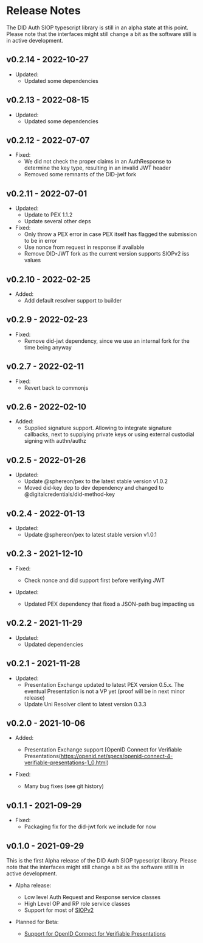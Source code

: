 # Release Notes
The DID Auth SIOP typescript library is still in an alpha state at this point. Please note that the interfaces might still change a bit as the software still is in active development.

## v0.2.14 - 2022-10-27

- Updated:
  - Updated some dependencies

## v0.2.13 - 2022-08-15

- Updated:
  - Updated some dependencies


## v0.2.12 - 2022-07-07

- Fixed:
  - We did not check the proper claims in an AuthResponse to determine the key type, resulting in an invalid JWT header
  - Removed some remnants of the DID-jwt fork


## v0.2.11 - 2022-07-01

- Updated:
  - Update to PEX 1.1.2
  - Update several other deps
- Fixed:
  - Only throw a PEX error in case PEX itself has flagged the submission to be in error
  - Use nonce from request in response if available
  - Remove DID-JWT fork as the current version supports SIOPv2 iss values


## v0.2.10 - 2022-02-25

- Added:
  - Add default resolver support to builder


## v0.2.9 - 2022-02-23

- Fixed:
  - Remove did-jwt dependency, since we use an internal fork for the time being anyway

## v0.2.7 - 2022-02-11

- Fixed:
  - Revert back to commonjs


## v0.2.6 - 2022-02-10

- Added:
  - Supplied signature support. Allowing to integrate signature callbacks, next to supplying private keys or using external custodial signing with authn/authz


## v0.2.5 - 2022-01-26

- Updated:
  - Update @sphereon/pex to the latest stable version v1.0.2
  - Moved did-key dep to dev dependency and changed to @digitalcredentials/did-method-key


## v0.2.4 - 2022-01-13

- Updated:
  - Update @sphereon/pex to latest stable version v1.0.1

## v0.2.3 - 2021-12-10

- Fixed:
  - Check nonce and did support first before verifying JWT

- Updated:
  * Updated PEX dependency that fixed a JSON-path bug impacting us


## v0.2.2 - 2021-11-29

- Updated:
  * Updated dependencies

## v0.2.1 - 2021-11-28

- Updated:
  * Presentation Exchange updated to latest PEX version 0.5.x. The eventual Presentation is not a VP yet (proof will be in next minor release)
  * Update Uni Resolver client to latest version 0.3.3

## v0.2.0 - 2021-10-06

- Added:
  * Presentation Exchange support [OpenID Connect for Verifiable Presentations(https://openid.net/specs/openid-connect-4-verifiable-presentations-1_0.html)
  
- Fixed:
  * Many bug fixes (see git history)

## v0.1.1 - 2021-09-29

- Fixed:
  * Packaging fix for the did-jwt fork we include for now

## v0.1.0 - 2021-09-29
This is the first Alpha release of the DID Auth SIOP typescript library. Please note that the interfaces might still change a bit as the software still is in active development.

- Alpha release:
    * Low level Auth Request and Response service classes
    * High Level OP and RP role service classes
    * Support for most of [SIOPv2](https://openid.net/specs/openid-connect-self-issued-v2-1_0.html)

- Planned for Beta:
    * [Support for OpenID Connect for Verifiable Presentations](https://openid.net/specs/openid-connect-4-verifiable-presentations-1_0.html)
